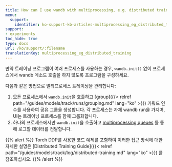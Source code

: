 ```yaml
---
title: How can I use wandb with multiprocessing, e.g. distributed training?
menu:
  support:
    identifier: ko-support-kb-articles-multiprocessing_eg_distributed_training
support:
- experiments
toc_hide: true
type: docs
url: /ko/support/:filename
translationKey: multiprocessing_eg_distributed_training
---
```

만약 트레이닝 프로그램이 여러 프로세스를 사용하는 경우, `wandb.init()` 없이 프로세스에서 wandb 메소드 호출을 하지 않도록 프로그램을 구성하세요.

다음과 같은 방법으로 멀티프로세스 트레이닝을 관리합니다:

1. 모든 프로세스에서 `wandb.init`을 호출하고 [group]({{< relref path="/guides/models/track/runs/grouping.md" lang="ko" >}}) 키워드 인수를 사용하여 공유 그룹을 생성합니다. 각 프로세스는 자체 wandb run을 가지며, UI는 트레이닝 프로세스를 함께 그룹화합니다.
2. 하나의 프로세스에서만 `wandb.init`을 호출하고 [multiprocessing queues](https://docs.python.org/3/library/multiprocessing.html#exchanging-objects-between-processes) 를 통해 로그할 데이터를 전달합니다.

{{% alert %}}
Torch DDP를 사용한 코드 예제를 포함하여 이러한 접근 방식에 대한 자세한 설명은 [Distributed Training Guide]({{< relref path="/guides/models/track/log/distributed-training.md" lang="ko" >}}) 를 참조하십시오.
{{% /alert %}}
